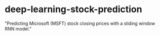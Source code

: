 # deep-learning-stock-prediction
"Predicting Microsoft (MSFT) stock closing prices with a sliding window RNN model."
